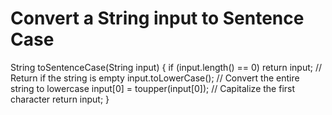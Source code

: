 # Convert a String input to Sentence Case


String toSentenceCase(String input) {
  if (input.length() == 0) return input; // Return if the string is empty
  input.toLowerCase();                   // Convert the entire string to lowercase
  input[0] = toupper(input[0]);          // Capitalize the first character
  return input;
}
